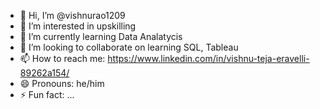 - 👋 Hi, I’m @vishnurao1209
- 👀 I’m interested in upskilling
- 🌱 I’m currently learning Data Analatycis
- 💞️ I’m looking to collaborate on learning SQL, Tableau
- 📫 How to reach me: https://www.linkedin.com/in/vishnu-teja-eravelli-89262a154/
- 😄 Pronouns: he/him
- ⚡ Fun fact: ...

<!---
vishnurao1209/vishnurao1209 is a ✨ special ✨ repository because its `README.md` (this file) appears on your GitHub profile.
You can click the Preview link to take a look at your changes.
--->
